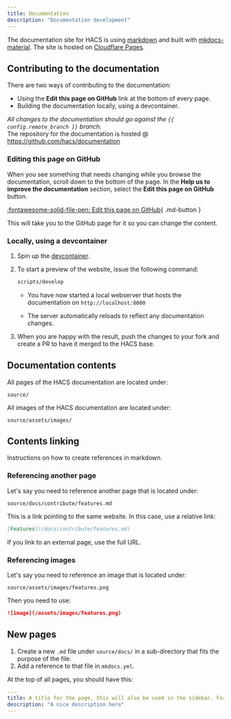 ```yaml
---
title: Documentation
description: "Documentation development"
---
```

The documentation site for HACS is using [markdown](https://daringfireball.net/projects/markdown/) and built with [mkdocs-material](https://squidfunk.github.io/mkdocs-material/). The site is hosted on [Cloudflare Pages](https://pages.cloudflare.com/).

## Contributing to the documentation

There are two ways of contributing to the documentation:

- Using the **Edit this page on GitHub** link at the bottom of every page.
- Building the documentation locally, using a devcontainer.

_All changes to the documentation should go against the `{{ config.remote_branch }}` branch._  
The repository for the documentation is hosted @ https://github.com/hacs/documentation

### Editing this page on GitHub

When you see something that needs changing while you browse the documentation, scroll down to the bottom of the page. In the **Help us to improve the documentation** section, select the **Edit this page on GitHub** button.

[:fontawesome-solid-file-pen: Edit this page on GitHub](https://github.com/hacs/documentation/edit/{{config.remote_branch}}/source/{{page.file.src_path}}){ .md-button }


This will take you to the GitHub page for it so you can change the content.

### Locally, using a devcontainer

1. Spin up the [devcontainer](/docs/contribute/devcontainer.md).

2. To start a preview of the website, issue the following command:

    ```bash
    scripts/develop
    ```

    - You have now started a local webserver that hosts the documentation on `http://localhost:8000`

    - The server automatically reloads to reflect any documentation changes.

3. When you are happy with the result, push the changes to your fork and create a PR to have it merged to the HACS base.

## Documentation contents

All pages of the HACS documentation are located under:

```text
source/
```

All images of the HACS documentation are located under:

```text
source/assets/images/
```


## Contents linking

Instructions on how to create references in markdown.


### Referencing another page

Let's say you need to reference another page that is located under:

```text
source/docs/contribute/features.md
```
This is a link pointing to the same website. In this case, use a relative link:

```md
[Features](/docs/contribute/features.md)
```
 
 If you link to an external page, use the full URL.

### Referencing images

Let's say you need to reference an image that is located under:

```text
source/assets/images/features.png
```
Then you need to use:

```md
![image](/assets/images/features.png)
```

## New pages

1. Create a new `.md` file under `source/docs/` in a sub-directory that fits the purpose of the file.
1. Add a reference to that file in `mkdocs.yml`.

At the top of all pages, you should have this:

```yaml
---
title: A title for the page, this will also be used in the sidebar. For example, Feature.
description: "A nice description here"
---
```
